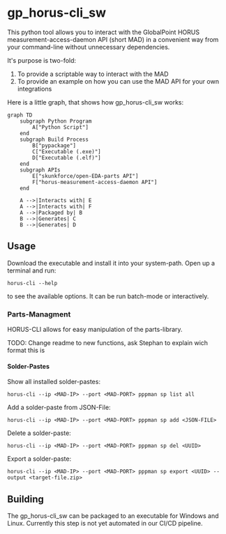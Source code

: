 # gp_horus-cli_sw

This python tool allows you to interact with the GlobalPoint HORUS measurement-access-daemon API (short MAD) in a convenient way from your command-line without unnecessary dependencies.

It's purpose is two-fold:

1. To provide a scriptable way to interact with the MAD
2. To provide an example on how you can use the MAD API for your own integrations

Here is a little graph, that shows how gp_horus-cli_sw works:

```mermaid
graph TD
    subgraph Python Program
        A["Python Script"]
    end
    subgraph Build Process
        B["pypackage"]
        C["Executable (.exe)"]
        D["Executable (.elf)"]
    end
    subgraph APIs
        E["skunkforce/open-EDA-parts API"]
        F["horus-measurement-access-daemon API"]
    end

    A -->|Interacts with| E
    A -->|Interacts with| F
    A -->|Packaged by| B
    B -->|Generates| C
    B -->|Generates| D
```

## Usage

Download the executable and install it into your system-path.
Open up a terminal and run:

```
horus-cli --help
```

to see the available options.
It can be run batch-mode or interactively.

### Parts-Managment

HORUS-CLI allows for easy manipulation of the parts-library.

TODO: Change readme to new functions, ask Stephan to explain wich format this is

#### Solder-Pastes

Show all installed solder-pastes:

```
horus-cli --ip <MAD-IP> --port <MAD-PORT> pppman sp list all
```

Add a solder-paste from JSON-File:

```
horus-cli --ip <MAD-IP> --port <MAD-PORT> pppman sp add <JSON-FILE>
```

Delete a solder-paste:

```
horus-cli --ip <MAD-IP> --port <MAD-PORT> pppman sp del <UUID>
```

Export a solder-paste:

```
horus-cli --ip <MAD-IP> --port <MAD-PORT> pppman sp export <UUID> --output <target-file.zip>
```

## Building

The gp_horus-cli_sw can be packaged to an executable for Windows and Linux.
Currently this step is not yet automated in our CI/CD pipeline.
